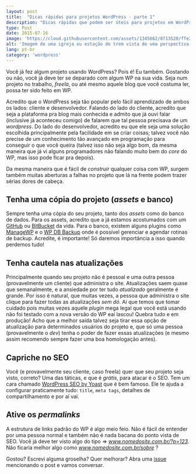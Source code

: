 ```yaml
---
layout: post
title:  "Dicas rápidas para projetos WordPress - parte 1"
description: "Dicas rápidas que podem ser úteis para projetos em WordPress."
type: Post
date: 2015-07-16
image: 'https://cloud.githubusercontent.com/assets/1345662/8713520/ffe24dec-2b3f-11e5-9899-662498a8a3f5.jpg'
alt: 'Imagem de uma igreja ou estação de trem vista de uma perspectiva mostrando sua próxima do chão'
lang: pt-br
category: 'wordpress'
---
```


Você já fez algum projeto usando WordPress? Pois é! Eu também. Gostando ou não, você já deve ter se deparado com algum WP na sua vida. Seja num projeto no trabalho, *freela*, ou até mesmo aquele blog que você costuma ler, possa ter sido feito em WP.

Acredito que o WordPress seja tão popular pelo fácil aprendizado de ambos os lados: cliente e desenvolvedor. Falando do lado do cliente, acredito que seja a plataforma pra blog mais conhecida e admito que já ouvi falar (inclusive já aconteceu comigo) de falarem que tal pessoa precisava de um *wordpress*. Do lado do desenvolvedor, acredito eu que ele seja uma solução escolhida principalmente pela facilidade em se criar coisas; talvez você não precise de um conhecimento tão avançado em programação para conseguir o que você queira (talvez isso não seja algo bom, da mesma maneira que já vi alguns programadores não falando muito bem do *core* do WP, mas isso pode ficar pra depois).

Da mesma maneira que é fácil de *construir* qualquer coisa com WP, surgem também muitas aberturas a falhas no projeto que lá na frente podem trazer sérias dores de cabeça.

## Tenha uma cópia do projeto (*assets* e banco)

Sempre tenha uma cópia do seu projeto, tanto dos *assets* como do banco de dados. Para os assets, acredito que a já estamos acostumados com um [GitHub](https://www.github.com) ou [BitBucket](https://www.bitbucket.org) da vida. Para o banco, existem alguns plugins como [ManageWP](https://managewp.com/) e o [WP DB Backup](https://wordpress.org/plugins/wp-db-backup/) onde é possível gerenciar e agendar rotinas de backup. Acredite, é importante! Só daremos importância a isso quando perdemos tudo!

## Tenha cautela nas atualizações

Principalmente quando seu projeto não é pessoal e uma outra pessoa (provavelmente um cliente) que administra o site. Atualizações saem quase que semanalmente, e a ansiedade por ter tudo *atualizado* geralmente é grande. Por isso é natural, que muitas vezes, a pessoa que administra o site clique para fazer todas as atualizações *sem dó*. Aí que temos que tomar cuidado pois muitas vezes aquele *plugin* mega legal que você está usando não foi testado com a nova versão do WP eaí lascou! Quebra tudo e em produção! Acho que a melhor saída talvez seja tirar essa opção de atualização para determinados usuários do projeto e, que só uma pessoa (provavelmente o *dev*) tenha o poder de fazer essas atualizações (e mesmo assim recomendo sempre fazer uma boa homologação antes).

## Capriche no SEO

Você (e provavelmente seu cliente, caso freela) quer que seu projeto seja visto, correto? Uma das táticas, e que é *grátis*, para atacar é o SEO. Tem um cara chamado [WordPress SEO by Yoast](https://wordpress.org/plugins/wordpress-seo/) que é bem famoso. Ele te ajuda a configurar praticamente tudo: `title`, `meta tags`, detalhes de compartilhamento e por aí vai.

## Ative os *permalinks*

A estrutura de links padrão do WP é algo meio feio. Não é fácil de entender por uma pessoa normal e também não é nada bacana do ponto vista de SEO. Você já deve ter visto algo do tipo => *www.nomedosite.com.br/?p=123*. Não ficaria melhor algo como *www.nomedosite.com.br/sobre* ?

Gostou? Escrevi alguma groselha? Quer melhorar? Abra uma [issue](https://github.com/raphaelfabeni/raphaelfabeni.github.io/issues) mencionando o post e vamos conversar.
